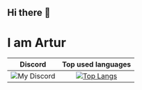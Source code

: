 ## Hi there 👋
# I am Artur

<div align="center">
  
  Discord             |  Top used languages
:-------------------------:|:-------------------------:
![My Discord](https://discord-readme-badge.vercel.app/api?id=145508197032001536) |  [![Top Langs](https://github-readme-stats-git-masterrstaa-rickstaa.vercel.app/api/top-langs/?username=megkadr&show_icons=true&theme=dark)](https://github.com/anuraghazra/github-readme-stats)

  
</div>


